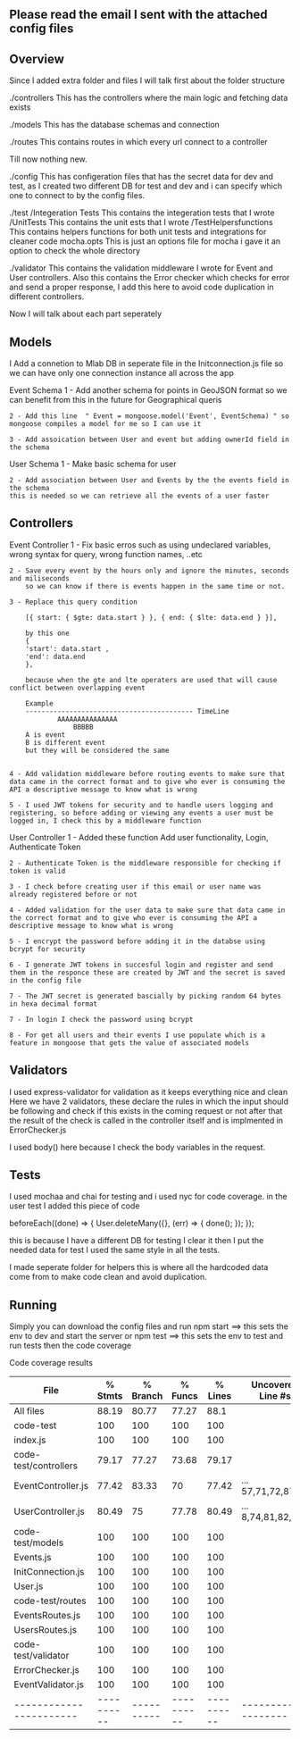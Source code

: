 ## Please read the email I sent with the attached config files

## Overview
Since I added extra folder and files I will talk first about the folder structure

./controllers
This has the controllers where the main logic and fetching data exists

./models
This has the database schemas and connection

./routes
This contains routes in which every url connect to a controller

Till now nothing new.

./config
This has configeration files that has the secret data for dev and test, as I created two different DB for test and dev and i can specify which one to connect to by the config files.

./test
    /Integeration Tests
        This contains the integeration tests that I wrote
    /UnitTests
        This contains the unit ests that I wrote
    /TestHelpersfunctions
        This contains helpers functions for both unit tests and integrations for cleaner code
    mocha.opts
        This is just an options file for mocha i gave it an option to check the whole directory

./validator
    This contains the validation middleware I wrote for Event and User controllers.
    Also this contains the Error checker which checks for error and send a proper response, I add this here to avoid code duplication in different controllers.

Now I will talk about each part seperately

## Models

I Add a connetion to Mlab DB in seperate file in the Initconnection.js file
so we can have only one connection instance all across the app

Event Schema
    1 - Add another schema for points in GeoJSON format so we can benefit from this in the future for Geographical queris
    
    2 - Add this line  " Event = mongoose.model('Event', EventSchema) " so mongoose compiles a model for me so I can use it

    3 - Add assoication between User and event but adding ownerId field in the schema

User Schema
    1 - Make basic schema for user 

    2 - Add association between User and Events by the the events field in the schema
    this is needed so we can retrieve all the events of a user faster



## Controllers

Event Controller
    1 - Fix basic erros such as using undeclared variables, wrong syntax for query, wrong function names,  ..etc

    2 - Save every event by the hours only and ignore the minutes, seconds and miliseconds
        so we can know if there is events happen in the same time or not.

    3 - Replace this query condition 

        [{ start: { $gte: data.start } }, { end: { $lte: data.end } }],

        by this one
        {
        'start': data.start ,
        'end': data.end
        },

        because when the gte and lte operaters are used that will cause conflict between overlapping event

        Example
        ------------------------------------------ TimeLine
                AAAAAAAAAAAAAAA
                    BBBBB
        A is event
        B is different event
        but they will be considered the same


    4 - Add validation middleware before routing events to make sure that data came in the correct format and to give who ever is consuming the API a descriptive message to know what is wrong

    5 - I used JWT tokens for security and to handle users logging and registering, so before adding or viewing any events a user must be logged in, I check this by a middleware function


User Controller
    1 - Added these function Add user functionality, Login, Authenticate Token

    2 - Authenticate Token is the middleware responsible for checking if token is valid

    3 - I check before creating user if this email or user name was already registered before or not 

    4 - Added validation for the user data to make sure that data came in the correct format and to give who ever is consuming the API a descriptive message to know what is wrong

    5 - I encrypt the password before adding it in the databse using bcrypt for security 

    6 - I generate JWT tokens in succesful login and register and send them in the responce these are created by JWT and the secret is saved in the config file

    7 - The JWT secret is generated bascially by picking random 64 bytes in hexa decimal format

    7 - In login I check the password using bcrypt

    8 - For get all users and their events I use populate which is a feature in mongoose that gets the value of associated models


## Validators
I used express-validator for validation as it keeps everything nice and clean
Here we have 2 validators, these declare the rules in which the input should be following and check if this exists in the coming request or not after that the result of the check is called in the controller itself and is implmented in ErrorChecker.js

I used body() here because I check the body variables in the request.


## Tests
I used mochaa and chai for testing and i used nyc for code coverage.
in the user test I added this piece of code

beforeEach((done) => {
        User.deleteMany({}, (err) => {
            done();
        });
    });


this is because I have a different DB for testing I clear it then I put the needed data for test
I used the same style in all the tests.

I made seperate folder for helpers this is where all the hardcoded data come from to make code clean and avoid duplication.




## Running

Simply you can download the config files and run
npm start ==> this sets the env to dev and start the server
or 
npm test ==> this sets the env to test and run tests then the code coverage
    
      




Code coverage results

File                   |  % Stmts | % Branch |  % Funcs |  % Lines | Uncovered Line #s |
-----------------------|----------|----------|----------|----------|-------------------|
All files              |    88.19 |    80.77 |    77.27 |     88.1 |                   |
 code-test             |      100 |      100 |      100 |      100 |                   |
  index.js             |      100 |      100 |      100 |      100 |                   |
 code-test/controllers |    79.17 |    77.27 |    73.68 |    79.17 |                   |
  EventController.js   |    77.42 |    83.33 |       70 |    77.42 |... 57,71,72,87,88 |
  UserController.js    |    80.49 |       75 |    77.78 |    80.49 |... 8,74,81,82,120 |
 code-test/models      |      100 |      100 |      100 |      100 |                   |
  Events.js            |      100 |      100 |      100 |      100 |                   |
  InitConnection.js    |      100 |      100 |      100 |      100 |                   |
  User.js              |      100 |      100 |      100 |      100 |                   |
 code-test/routes      |      100 |      100 |      100 |      100 |                   |
  EventsRoutes.js      |      100 |      100 |      100 |      100 |                   |
  UsersRoutes.js       |      100 |      100 |      100 |      100 |                   |
 code-test/validator   |      100 |      100 |      100 |      100 |                   |
  ErrorChecker.js      |      100 |      100 |      100 |      100 |                   |
  EventValidator.js    |      100 |      100 |      100 |      100 |                   |
-----------------------|----------|----------|----------|----------|-------------------|
